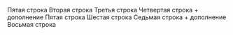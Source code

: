 Пятая строка
Вторая строка
Третья строка
Четвертая строка + дополнение
Пятая строка
Шестая строка
Седьмая строка + дополнение
Восьмая строка